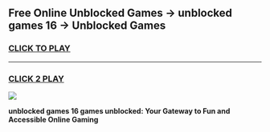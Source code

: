 
## Free Online Unblocked Games → unblocked games 16 → Unblocked Games
<h3>
<a href="https://premium.freeplayer.one?title=unblocked_games_16&ref=21F">CLICK TO PLAY</a></h3>
<hr>

<h3>
<a href="https://premium.freeplayer.one?title=unblocked_games_16&ref=21F">CLICK 2 PLAY</a>
  
</h3>

<a href="https://premium.freeplayer.one?title=unblocked_games_16&ref=21F/"><img src="https://clearcache.store/games.png"></a>


**unblocked games 16 games unblocked: Your Gateway to Fun and Accessible Online Gaming**
